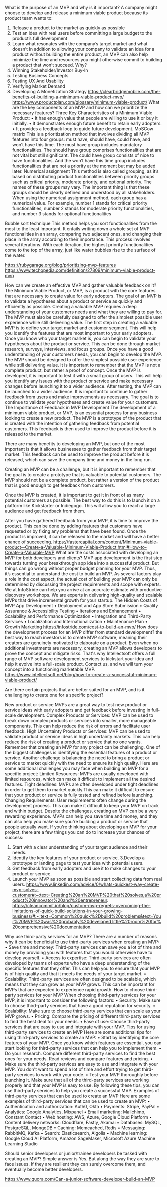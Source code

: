 What is the purpose of an MVP and why is it important?
A company might choose to develop and release a minimum viable product because its product team wants to:
1.	Release a product to the market as quickly as possible
2.	Test an idea with real users before committing a large budget to the product’s full development
3.	Learn what resonates with the company’s target market and what doesn’t
In addition to allowing your company to validate an idea for a product without building the entire product, an MVP can also help minimize the time and resources you might otherwise commit to building a product that won’t succeed.
Why?
1.	Winning Stakeholder/Investor Buy-In
2.	Testing Business Concepts
3.	Testing UX And Usability
4.	Verifying Market Demand
5.	Developing A Monetization Strategy
https://clearbridgemobile.com/the-benefits-of-building-a-minimum-viable-product-mvp/
https://www.productplan.com/glossary/minimum-viable-product/
What are the key components of an MVP and how can we prioritize the necessary features?
Three Key Characteristics of a Minimum Viable Product:
•	It has enough value that people are willing to use it or buy it initially.
•	It demonstrates enough future benefit to retain early adopters.
•	It provides a feedback loop to guide future development.
MoSCow matrix
This is a prioritization method that involves dividing all MVP features into four groups: must have, should have, could have, and won’t have this time. The must have group includes mandatory functionalities. The should have group comprises functionalities that are not vital but still significant. The could have group consists of nice to have functionalities. And the won’t have this time group includes functionalities that are not a priority at the moment but may be added later.
Numerical assignment
This method is also called grouping, as it’s based on distributing product functionalities between priority groups such as critical priority, moderate priority, and optional priority. The names of these groups may vary. The important thing is that these groups should be clearly defined and understood by all stakeholders. 
When using the numerical assignment method, each group has a numerical value. For example, number 1 stands for critical priority functionalities, number 2 stands for moderate priority functionalities, and number 3 stands for optional functionalities 

Bubble sort technique
This method helps you sort functionalities from the most to the least important. It entails writing down a whole set of MVP functionalities in an array, comparing two adjacent ones, and changing their place in the array according to their importance. This process involves several iterations. With each iteration, the highest priority functionalities come to the top of the array, just like water bubbles rise to the surface of the water.

https://rubygarage.org/blog/prioritizing-mvp-features
https://www.techopedia.com/definition/27809/minimum-viable-product-mvp


How can we create an effective MVP and gather valuable feedback on it?
The Minimum Viable Product, or MVP, is a product with the core features that are necessary to create value for early adopters. The goal of an MVP is to validate a hypotheses about a product or service as quickly and efficiently as possible.
Creating a valuable MVP requires a deep understanding of your customers needs and what they are willing to pay for. The MVP must also be carefully designed to offer the simplest possible user experience while still delivering value.
The first step in creating a valuable MVP is to define your target market and customer segment. This will help you identify the features that are most important to your early adopters.
Once you know who your target market is, you can begin to validate your hypotheses about the product or service. This can be done through market research, surveys, interviews, and focus groups.
Once you have a good understanding of your customers needs, you can begin to develop the MVP. The MVP should be designed to offer the simplest possible user experience while still delivering value. It is important to remember that the MVP is not a complete product, but rather a proof of concept.
Once the MVP is developed, it is important to test it with a small group of users. This will help you identify any issues with the product or service and make necessary changes before launching it to a wider audience.
After testing, the MVP can be launched to a wider audience. It is important to continue to gather feedback from users and make improvements as necessary. The goal is to continue to validate your hypotheses and create value for your customers.
The Importance of Feedback in MVP Development
The development of a minimum viable product, or MVP, is an essential process for any business looking to create a new product. The MVP is a prototype of the product that is created with the intention of gathering feedback from potential customers. This feedback is then used to improve the product before it is released to the market.

There are many benefits to developing an MVP, but one of the most important is that it allows businesses to gather feedback from their target market. This feedback can be used to improve the product before it is released, which can save the company time and money in the long run.

Creating an MVP can be a challenge, but it is important to remember that the goal is to create a prototype that is valuable to potential customers. The MVP should not be a complete product, but rather a version of the product that is good enough to get feedback from customers.

Once the MVP is created, it is important to get it in front of as many potential customers as possible. The best way to do this is to launch it on a platform like Kickstarter or Indiegogo. This will allow you to reach a large audience and get feedback from them.

After you have gathered feedback from your MVP, it is time to improve the product. This can be done by adding features that customers have requested or by fixing any problems that have been found. Once the product is improved, it can be released to the market and will have a better chance of succeeding.
https://fastercapital.com/content/Minimum-viable-product--Create-a-Valuable-Minimum-Viable-Product.html#How-to-Create-a-Valuable-MVP
What are the costs associated with developing an MVP for both developers and clients?
MVP app development is the first step towards turning your breakthrough app idea into a successful product. But things can go wrong without proper budget planning for your MVP. Thus, it’s essential to understand the cost to build an MVP. 
As several factors play a role in the cost aspect, the actual cost of building your MVP  can only be determined by discussing the project requirements and scope with experts. 
We at InfoStride can help you arrive at an accurate estimate with productive discovery workshops. We are experts in delivering high-quality and scalable MVPs that drive incremental growth for your startup.
The Hidden Costs of MVP App Development
•	Deployment and App Store Submission
•	Quality Assurance & Accessibility Testing
•	Iterations and Enhancement
•	Scalability and Performance Optimization
•	Integration and Third-Party Services
•	Localization and Internationalization
•	Maintenance Plan
•	Growth Marketing
https://infostride.com/cost-to-build-an-mvp/
How does the development process for an MVP differ from standard development?
the best way to reach investors is to create MVP software, meaning their creators are genuinely motivated to elaborate on a product. Even when no additional investments are necessary, creating an MVP allows developers to prove the concept and mitigate risks. That's why Intellectsoft offers a full range of MVP software development services to kickstart your idea and help it evolve into a full-scale product. Contact us, and we will turn your concept into a functioning marketable MVP.
https://www.intellectsoft.net/blog/how-to-create-a-successful-minimum-viable-product/

Are there certain projects that are better suited for an MVP, and is it challenging to create one for a specific project?

New product or service MVPs are a great way to test new product or service ideas with early adopters and get feedback before investing in full-scale development. 
 Complex Products or Services: MVP can be used to break down complex products or services into smaller, more manageable components. This can help  reduce the risk of errors and facilitate user feedback. 
 High Uncertainty Products or Services: MVP can be used to validate product or service ideas in high uncertainty markets. This can help  reduce the risk of creating a product or service that no one wants.
 Remember that creating an MVP for any project can be challenging. One of the biggest challenges is identifying the essential features of a product or service. Another challenge is balancing the need to bring a product or service to market quickly with the need to ensure its high quality. 
 Here are some additional challenges you may face when building an MVP for a specific project: 
 Limited Resources: MVPs are usually developed with limited resources, which can make it difficult to implement all  the desired features. 
 Tight deadlines: MVPs are often developed under tight deadlines in order to get them to market quickly.This can make it difficult to ensure that your product or service is fully tested and refined before launching. 
 Changing Requirements: User requirements often change during the development process. This can make it difficult to keep your MVP on track and within budget. 
 Despite the challenges, creating an MVP can be a very rewarding experience. MVPs can help you save time and money, and they can also help  you make sure you're building a product or service that people actually want.
 If you're thinking about developing an MVP for your project, there are a few things you can do to increase your chances of success: 
 1. Start with a clear understanding of your target audience and their needs. 
 2. Identify the key features of your product or service. 
3.Develop a prototype or landing page to test your idea with potential users. 
 4. Get feedback from early adopters and use it to make changes to your product or service. 
 5. Launch your MVP as soon as possible and start collecting data from real users.
https://www.linkedin.com/advice/0/whats-quickest-way-create-mvp-solves-customer#:~:text=Creating%20an%20MVP%20that%20solves,a%20product%20innovator%20and%20entrepreneur.
https://cleancommit.io/blog/custom-mvp-regrets-overcoming-the-limitations-of-quick-build-solutions-in-your-growing-business/#:~:text=Common%20quick%2Dbuild%20problems&text=Your%20MVP%20was%20probably%20developed,little%20room%20for%20comprehensive%20documentation.


Why use third-party services for an MVP?
There are a number of reasons why it can be beneficial to use third-party services when creating an MVP:
•	Save time and money: Third-party services can save you a lot of time and money by providing you with features that you would otherwise have to develop yourself.
•	Access to expertise: Third-party services are often developed by teams of experts who have a deep understanding of the specific features that they offer. This can help you to ensure that your MVP is of high quality and that it meets the needs of your target market.
•	Scalability: Third-party services are often designed to be scalable, which means that they can grow as your MVP grows. This can be important for MVPs that are expected to experience rapid growth.
How to choose third-party services for your MVP
When choosing third-party services for your MVP, it is important to consider the following factors:
•	Security: Make sure to choose third-party services that have a good reputation for security.
•	Scalability: Make sure to choose third-party services that can scale as your MVP grows.
•	Pricing: Compare the pricing of different third-party services to find the best deal for your needs.
•	Ease of use: Choose third-party services that are easy to use and integrate with your MVP.
Tips for using third-party services to create an MVP
Here are some additional tips for using third-party services to create an MVP:
•	Start by identifying the core features of your MVP. Once you know which features are essential, you can start looking for third-party services that can help you to implement them.
•	Do your research. Compare different third-party services to find the best ones for your needs. Read reviews and compare features and pricing.
•	Make sure the third-party services are easy to use and integrate with your MVP. You don't want to spend a lot of time and effort trying to get third-party services to work with your code.
•	Test your MVP thoroughly before launching it. Make sure that all of the third-party services are working properly and that your MVP is easy to use.
By following these tips, you can use third-party services to help you create a successful MVP.
Examples of third-party services that can be used to create an MVP
Here are some examples of third-party services that can be used to create an MVP:
•	Authentication and authorization: Auth0, Okta
•	Payments: Stripe, PayPal
•	Analytics: Google Analytics, Mixpanel
•	Email marketing: Mailchimp, Constant Contact
•	Web hosting: AWS, Azure, Google Cloud Platform
•	Content delivery networks: Cloudflare, Fastly, Akamai
•	Databases: MySQL, PostgreSQL, MongoDB
•	Caching: Memcached, Redis
•	Messaging: RabbitMQ, Kafka
•	Search: Elasticsearch, Algolia
•	Machine learning: Google Cloud AI Platform, Amazon SageMaker, Microsoft Azure Machine Learning Studio



Should senior developers or junior/trainee developers be tasked with creating an MVP?
Simple answer is Yes. But along the way they are sure to face issues. If they are resilient they can surely overcome them, and eventually become better developers.

https://www.quora.com/Can-a-junior-software-developer-build-an-MVP

